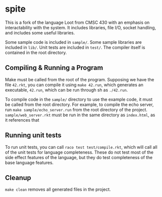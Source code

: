 # spite

This is a fork of the language Loot from CMSC 430 with an emphasis on interactability with the system. It includes libraries, file I/O, socket handling, and includes some useful libraries.

Some sample code is included in `sample/`. Some sample libraries are included in `lib/`. Unit tests are included in `test/`. The compiler itself is contained in the root directory.

## Compiling & Running a Program

Make must be called from the root of the program. Supposing we have the file `42.rkt`, you can compile it using `make 42.run`, which generates an executable, `42.run`, which can be run through sh as `./42.run`.

To compile code in the `sample/` directory to use the example code, it must be called from the root directory. For example, to compile the echo server, run `make sample/echo_server.run` from the root directory of the project. `sample/web_server.rkt` must be run in the same directory as `index.html`, as it references that

## Running unit tests

To run unit tests, you can call `raco test test/compile.rkt`, which will call all of the unit tests for language completeness. These do not test most of the side effect features of the language, but they do test completeness of the base language features.

## Cleanup

`make clean` removes all generated files in the project.
